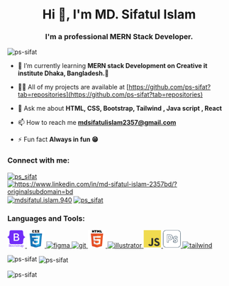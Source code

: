 <h1 align="center">Hi 👋, I'm MD. Sifatul Islam</h1>
<h3 align="center">I'm a professional MERN Stack Developer.</h3>

<p align="left"> <img src="https://komarev.com/ghpvc/?username=ps-sifat&label=Profile%20views&color=0e75b6&style=flat" alt="ps-sifat" /> </p>

- 🌱 I’m currently learning **MERN stack Development on Creative it institute Dhaka, Bangladesh.🤙**

- 👨‍💻 All of my projects are available at [https://github.com/ps-sifat?tab=repositories](https://github.com/ps-sifat?tab=repositories)

- 💬 Ask me about **HTML, CSS, Bootstrap, Tailwind , Java script , React**

- 📫 How to reach me **mdsifatulislam2357@gmail.com**

- ⚡ Fun fact **Always in fun 😁**

<h3 align="left">Connect with me:</h3>
<p align="left">
<a href="https://twitter.com/ps_sifat" target="blank"><img align="center" src="https://raw.githubusercontent.com/rahuldkjain/github-profile-readme-generator/master/src/images/icons/Social/twitter.svg" alt="ps_sifat" height="30" width="40" /></a>
<a href="https://linkedin.com/in/https://www.linkedin.com/in/md-sifatul-islam-2357bd/?originalsubdomain=bd" target="blank"><img align="center" src="https://raw.githubusercontent.com/rahuldkjain/github-profile-readme-generator/master/src/images/icons/Social/linked-in-alt.svg" alt="https://www.linkedin.com/in/md-sifatul-islam-2357bd/?originalsubdomain=bd" height="30" width="40" /></a>
<a href="https://fb.com/mdsifatul.islam.940" target="blank"><img align="center" src="https://raw.githubusercontent.com/rahuldkjain/github-profile-readme-generator/master/src/images/icons/Social/facebook.svg" alt="mdsifatul.islam.940" height="30" width="40" /></a>
<a href="https://instagram.com/ps_sifat" target="blank"><img align="center" src="https://raw.githubusercontent.com/rahuldkjain/github-profile-readme-generator/master/src/images/icons/Social/instagram.svg" alt="ps_sifat" height="30" width="40" /></a>
</p>

<h3 align="left">Languages and Tools:</h3>
<p align="left"> <a href="https://getbootstrap.com" target="_blank" rel="noreferrer"> <img src="https://raw.githubusercontent.com/devicons/devicon/master/icons/bootstrap/bootstrap-plain-wordmark.svg" alt="bootstrap" width="40" height="40"/> </a> <a href="https://www.w3schools.com/css/" target="_blank" rel="noreferrer"> <img src="https://raw.githubusercontent.com/devicons/devicon/master/icons/css3/css3-original-wordmark.svg" alt="css3" width="40" height="40"/> </a> <a href="https://www.figma.com/" target="_blank" rel="noreferrer"> <img src="https://www.vectorlogo.zone/logos/figma/figma-icon.svg" alt="figma" width="40" height="40"/> </a> <a href="https://git-scm.com/" target="_blank" rel="noreferrer"> <img src="https://www.vectorlogo.zone/logos/git-scm/git-scm-icon.svg" alt="git" width="40" height="40"/> </a> <a href="https://www.w3.org/html/" target="_blank" rel="noreferrer"> <img src="https://raw.githubusercontent.com/devicons/devicon/master/icons/html5/html5-original-wordmark.svg" alt="html5" width="40" height="40"/> </a> <a href="https://www.adobe.com/in/products/illustrator.html" target="_blank" rel="noreferrer"> <img src="https://www.vectorlogo.zone/logos/adobe_illustrator/adobe_illustrator-icon.svg" alt="illustrator" width="40" height="40"/> </a> <a href="https://developer.mozilla.org/en-US/docs/Web/JavaScript" target="_blank" rel="noreferrer"> <img src="https://raw.githubusercontent.com/devicons/devicon/master/icons/javascript/javascript-original.svg" alt="javascript" width="40" height="40"/> </a> <a href="https://www.photoshop.com/en" target="_blank" rel="noreferrer"> <img src="https://raw.githubusercontent.com/devicons/devicon/master/icons/photoshop/photoshop-line.svg" alt="photoshop" width="40" height="40"/> </a> <a href="https://tailwindcss.com/" target="_blank" rel="noreferrer"> <img src="https://www.vectorlogo.zone/logos/tailwindcss/tailwindcss-icon.svg" alt="tailwind" width="40" height="40"/> </a> </p>

<p><img align="left" src="https://github-readme-stats.vercel.app/api/top-langs?username=ps-sifat&show_icons=true&locale=en&layout=compact" alt="ps-sifat" /></p>

<p>&nbsp;<img align="center" src="https://github-readme-stats.vercel.app/api?username=ps-sifat&show_icons=true&locale=en" alt="ps-sifat" /></p>

<p><img align="center" src="https://github-readme-streak-stats.herokuapp.com/?user=ps-sifat&" alt="ps-sifat" /></p>
